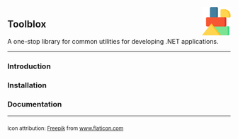 <img src="Toolblox/Assets/Images/blocks.png" alt="contrast-icon" width="64" height="64" align="right" hspace="0" vspace="3" style="margin-left: 25px;"/>

## Toolblox
A one-stop library for common utilities for developing .NET applications.

---

### Introduction

### Installation

### Documentation


---
<sub>Icon attribution: <a href="https://www.freepik.com" title="Freepik">Freepik</a> from <a href="https://www.flaticon.com/" title="Flaticon">www.flaticon.com</a></sub>